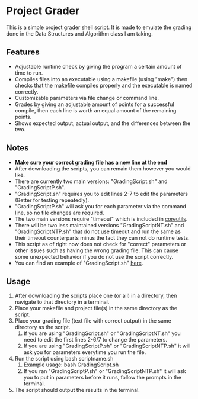 # Project Grader
This is a simple project grader shell script. It is made to emulate the grading done in the Data Structures and Algorithm class I am taking.

## Features
- Adjustable runtime check by giving the program a certain amount of time to run. 
- Compiles files into an executable using a makefile (using "make") then checks that the makefile compiles properly and the executable is named correctly.
- Customizable parameters via file change or command line.
- Grades by giving an adjustable amount of points for a successful compile, then each line is worth an equal amount of the remaining points.
- Shows expected output, actual output, and the differences between the two.

## Notes
- **Make sure your correct grading file has a new line at the end**
- After downloading the scripts, you can remain them however you would like.
- There are currently two main versions: "GradingScript.sh" and "GradingScriptP.sh".
- "GradingScript.sh" requires you to edit lines 2-7 to edit the parameters (Better for testing repeatedly).
- "GradingScriptP.sh" will ask you for each parameter via the command line, so no file changes are required.
- The two main versions require "timeout" which is included in [coreutils](https://www.gnu.org/software/coreutils/).
- There will be two less maintained versions "GradingScriptNT.sh" and "GradingScriptNTP.sh" that do not use timeout and run the same as their timeout counterparts minus the fact they can not do runtime tests.
- This script as of right now does not check for "correct" parameters or other issues such as having the wrong grading file. This can cause some unexpected behavior if you do not use the script correctly.
- You can find an example of "GradingScript.sh" [here](https://github.com/PeterTheAmazingAsian/ProjectGrader/tree/master/src/example).

## Usage
1. After downloading the scripts place one (or all) in a directory, then navigate to that directory in a terminal.
2. Place your makefile and project file(s) in the same directory as the script.
3. Place your grading file (text file with correct output) in the same directory as the script.
    1. If you are using "GradingScript.sh" or "GradingScriptNT.sh" you need to edit the first lines 2-6/7 to change the parameters.
    2. If you are using "GradingScriptP.sh" or "GradingScriptNTP.sh" it will ask you for parameters everytime you run the file.
4. Run the script using bash scriptname.sh 
    1. Example usage: bash GradingScript.sh
    2. If you ran "GradingScriptP.sh" or "GradingScriptNTP.sh" it will ask you to put in parameters before it runs, follow the prompts in the terminal.
5. The script should output the results in the terminal.
